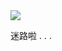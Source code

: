 <!--
 * @version: 1.0.0
 * @Date: 2019-09-26 16:49:32
 * @LastEditTime: 2019-09-26 18:11:52
 -->

<div class="loading">
    <div class="loading-content">
        <img src="https://nikai.site/docs/loading.gif"/>
        <p>迷路啦 . . . </p>
    </div>
</div>
